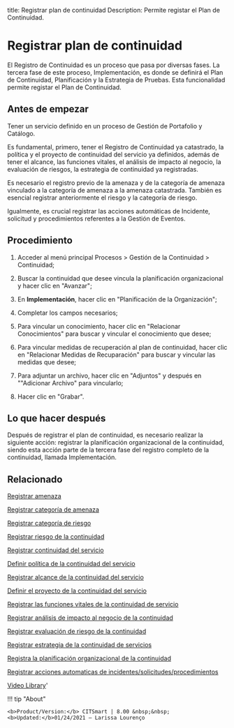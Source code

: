 title:  Registrar plan de continuidad
Description: Permite registar el Plan de Continuidad.
# Registrar plan de continuidad

El Registro de Continuidad es un proceso que pasa por diversas fases. La tercera fase de este proceso, Implementación, es donde se definirá el Plan de Continuidad, Planificación y la Estrategia de Pruebas. Esta funcionalidad permite registar el Plan de Continuidad.

Antes de empezar
----------------

Tener un servicio definido en un proceso de Gestión de Portafolio y Catálogo.

Es fundamental, primero, tener el Registro de Continuidad ya catastrado, la
política y el proyecto de continuidad del servicio ya definidos, además de tener
el alcance, las funciones vitales, el análisis de impacto al negocio, la
evaluación de riesgos, la estrategia de continuidad ya registradas.

Es necesario el registro previo de la amenaza y de la categoría de amenaza
vinculado a la categoría de amenaza a la amenaza catastrada. También es esencial
registrar anteriormente el riesgo y la categoría de riesgo.

Igualmente, es crucial registrar las acciones automáticas de Incidente,
solicitud y procedimientos referentes a la Gestión de Eventos.

Procedimiento
-------------

1.  Acceder al menú principal Procesos \> Gestión de la Continuidad \>
    Continuidad;

2.  Buscar la continuidad que desee vincula la planificación organizacional y
    hacer clic en "Avanzar";

3.  En **Implementación**, hacer clic en "Planificación de la Organización";

4.  Completar los campos necesarios;

5.  Para vincular un conocimiento, hacer clic en "Relacionar Conocimientos" para
    buscar y vincular el conocimiento que desee;

6.  Para vincular medidas de recuperación al plan de continuidad, hacer clic en
    "Relacionar Medidas de Recuparación" para buscar y vincular las medidas que
    desee;

7.  Para adjuntar un archivo, hacer clic en "Adjuntos" y después en ""Adicionar
    Archivo" para vincularlo;

8.  Hacer clic en "Grabar".

Lo que hacer después
--------------------

Después de registrar el plan de continuidad, es necesario realizar la siguiente
acción: registrar la planificación organizacional de la continuidad, siendo esta
acción parte de la tercera fase del registro completo de la continuidad,
llamada Implementación.

Relacionado
----------------

[Registrar amenaza](/es-es/citsmart-platform-8/processes/continuity/configuration/register-threat.html)

[Registrar categoría de amenaza](/es-es/citsmart-platform-8/processes/continuity/configuration/threat-category.html)

[Registrar categoría de riesgo](/es-es/citsmart-platform-8/processes/continuity/configuration/risk-category.html)

[Registrar riesgo de la continuidad](/es-es/citsmart-platform-8/processes/continuity/configuration/register-continuity-risk.html)

[Registrar continuidad del servicio](/es-es/citsmart-platform-8/processes/continuity/use/register-service-continuity.html)

[Definir política de la continuidad del servicio](/es-es/citsmart-platform-8/processes/continuity/use/continuity-policy.html)

[Registrar alcance de la continuidad del servicio](/es-es/citsmart-platform-8/processes/continuity/use/service-continuity-scope.html)

[Definir el proyecto de la continuidad del servicio](/es-es/citsmart-platform-8/processes/continuity/use/service-continuity-project.html)

[Registrar las funciones vitales de la continuidad de servicio](/es-es/citsmart-platform-8/processes/continuity/use/continuity-vital-functions.html)

[Registrar análisis de impacto al negocio de la continuidad](/es-es/citsmart-platform-8/processes/continuity/use/impact-analysis-continuity-business.html)

[Registrar evaluación de riesgo de la continuidad](/es-es/citsmart-platform-8/processes/continuity/use/continuity-risk-evaluation.html)

[Registrar estrategia de la continuidad de servicios](/es-es/citsmart-platform-8/processes/continuity/use/service-continuity-strategy.html)

[Registra la planificación organizacional de la continuidad](/es-es/citsmart-platform-8/processes/continuity/use/continuity-organizational-planning.html)

[Registrar acciones automaticas de incidentes/solicitudes/procedimientos](/es-es/citsmart-platform-8/additional-features/automation-of-operation/configuration/register-automatic-actions-incident-request-procedure.html)


<i class='fa fa-youtube-play  fa-2x' style='color:#97ce17;vertical-align: middle;'> </i> [Video Library](https://www.youtube.com/playlist?list=PLB5qK2uzf2RMHcgQuDIzcuLqoHXYfihz1)'

!!! tip "About"

    <b>Product/Version:</b> CITSmart | 8.00 &nbsp;&nbsp;
    <b>Updated:</b>01/24/2021 – Larissa Lourenço
